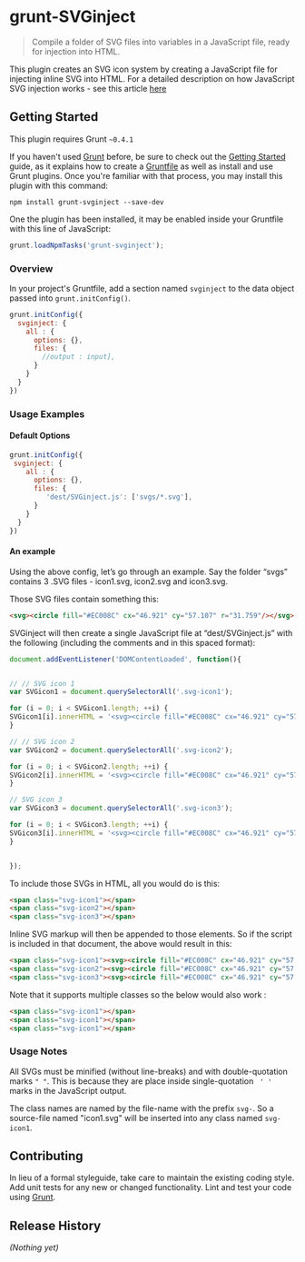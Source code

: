 # grunt-SVGinject

> Compile a folder of SVG files into variables in a JavaScript file, ready for injection into HTML.

This plugin creates an SVG icon system by creating a JavaScript file for injecting inline SVG into HTML. For a detailed description on how JavaScript SVG injection works - see this article [here](http://www.pencilscoop.com/2014/04/injecting-svg-with-javascript/) 

## Getting Started
This plugin requires Grunt `~0.4.1`

If you haven't used [Grunt](http://gruntjs.com/) before, be sure to check out the [Getting Started](http://gruntjs.com/getting-started) guide, as it explains how to create a [Gruntfile](http://gruntjs.com/sample-gruntfile) as well as install and use Grunt plugins. Once you're familiar with that process, you may install this plugin with this command:

```shell
npm install grunt-svginject --save-dev
```

One the plugin has been installed, it may be enabled inside your Gruntfile with this line of JavaScript:

```js
grunt.loadNpmTasks('grunt-svginject');
```

### Overview
In your project's Gruntfile, add a section named `svginject` to the data object passed into `grunt.initConfig()`.

```js
grunt.initConfig({
  svginject: {
    all : {
      options: {},
      files: {
        //output : input],
      }
    }
  }
})
```

### Usage Examples

#### Default Options

```js
grunt.initConfig({
 svginject: {
    all : {
      options: {},
      files: {
         'dest/SVGinject.js': ['svgs/*.svg'],
      }
    }
  }
})
```
#### An example

Using the above config, let’s go through an example. Say the folder “svgs” contains 3 .SVG files - icon1.svg, icon2.svg and icon3.svg.

Those SVG files contain something this:
```html
<svg><circle fill="#EC008C" cx="46.921" cy="57.107" r="31.759"/></svg>
```
SVGinject will then create a single JavaScript file at “dest/SVGinject.js” with the following (including the comments and in this spaced format):

```js
document.addEventListener('DOMContentLoaded', function(){


// // SVG icon 1
var SVGicon1 = document.querySelectorAll('.svg-icon1');

for (i = 0; i < SVGicon1.length; ++i) {
SVGicon1[i].innerHTML = '<svg><circle fill="#EC008C" cx="46.921" cy="57.107" r="31.759"/></svg>';
}

// // SVG icon 2
var SVGicon2 = document.querySelectorAll('.svg-icon2');

for (i = 0; i < SVGicon2.length; ++i) {
SVGicon2[i].innerHTML = '<svg><circle fill="#EC008C" cx="46.921" cy="57.107" r="31.759"/></svg>';
}

// SVG icon 3
var SVGicon3 = document.querySelectorAll('.svg-icon3');

for (i = 0; i < SVGicon3.length; ++i) {
SVGicon3[i].innerHTML = '<svg><circle fill="#EC008C" cx="46.921" cy="57.107" r="31.759"/></svg>';
}


});
```

To include those SVGs in HTML, all you would do is this:

```html
<span class="svg-icon1"></span>
<span class="svg-icon2"></span>
<span class="svg-icon3"></span>
```

Inline SVG markup will then be appended to those elements. So if the script is included in that document, the above would result in this:

```html
<span class="svg-icon1"><svg><circle fill="#EC008C" cx="46.921" cy="57.107" r="31.759"/></svg></span>
<span class="svg-icon2"><svg><circle fill="#EC008C" cx="46.921" cy="57.107" r="31.759"/></svg></span>
<span class="svg-icon3"><svg><circle fill="#EC008C" cx="46.921" cy="57.107" r="31.759"/></svg></span>
```

Note that it supports multiple classes so the below would also work :

```html
<span class="svg-icon1"></span>
<span class="svg-icon1"></span>
<span class="svg-icon1"></span>

```


### Usage Notes

All SVGs must be minified (without line-breaks) and with double-quotation marks <code>" "</code>. This is because they are place inside single-quotation <code> ' ' </code> marks in the JavaScript output.

The class names are named by the file-name with the prefix <code>svg-</code>. So a source-file named "icon1.svg" will be inserted into any class named <code>svg-icon1</code>.

## Contributing
In lieu of a formal styleguide, take care to maintain the existing coding style. Add unit tests for any new or changed functionality. Lint and test your code using [Grunt](http://gruntjs.com/).

## Release History
_(Nothing yet)_
